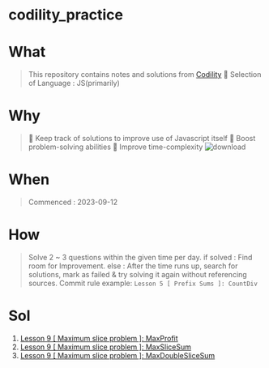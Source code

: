 # codility_practice

# What

> This repository contains notes and solutions from [Codility](https://app.codility.com/programmers/)
> 🤭 Selection of Language : JS(primarily)

# Why

> 🌟 Keep track of solutions to improve use of Javascript itself
> 🌟 Boost problem-solving abilities
> 🌟 Improve time-complexity
> ![download](https://github.com/Pyotato/codility_practice/assets/102423086/b05a0ca2-f8bd-49e2-bfb9-049e8d0eeea9)

# When

> Commenced : 2023-09-12

# How

> Solve 2 ~ 3 questions within the given time per day.
> if solved : Find room for Improvement.
> else : After the time runs up, search for solutions, mark as failed & try solving it again without referencing sources.
> Commit rule example: `Lesson 5 [ Prefix Sums ]: CountDiv`

# Sol

1. [Lesson 9 [ Maximum slice problem ]: MaxProfit](https://app.codility.com/demo/results/training2Z8HE2-5VQ/)
2. [Lesson 9 [ Maximum slice problem ]: MaxSliceSum](https://app.codility.com/demo/results/trainingK8EJD8-S6H/)
3. [Lesson 9 [ Maximum slice problem ]: MaxDoubleSliceSum](https://app.codility.com/demo/results/trainingEWTQGP-5Y5/)
